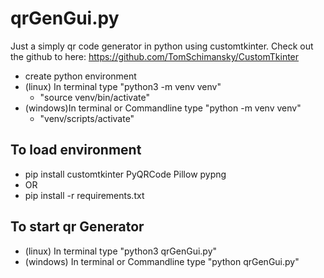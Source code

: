 # qrGenGui.py

Just a simply qr code generator in python using customtkinter.
Check out the github to here: https://github.com/TomSchimansky/CustomTkinter

- create python environment
- (linux) In terminal type "python3 -m venv venv"
	- "source venv/bin/activate"
- (windows)In terminal or Commandline type "python -m venv venv"
	- "venv/scripts/activate"

## To load environment
- pip install customtkinter PyQRCode Pillow pypng
- OR
- pip install -r requirements.txt

## To start qr Generator
- (linux) In terminal type "python3 qrGenGui.py"
- (windows) In terminal or Commandline type "python qrGenGui.py"
